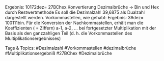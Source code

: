 Ergebnis: 10172dez= 27BChex.Konvertierung Dezimalbrüche -> Bin und Hex durch Restwertmethode
Es soll die Dezimalzahl 39,6875 als Dualzahl dargestellt werden.
Vorkommastellen, wie gehabt: Ergebnis: 39dez= 100111bin.
Für die Konversion der Nachkommastellen, erhält man die Koeffizienten ( = Ziffern) a-1, a-2, ...  bei fortgesetzter 
Multiplikation mit der Basis als den ganzzahligen Teil (d. h. die Vorkommastellen des Multiplikationsergebnisses) 

   Tags & Topics:
   #Dezimalzahl
   #Vorkommastellen
   #dezimalbrüche
   #Multiplikationsergebniß
   #27BChex
   #Dezimalbrüche